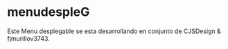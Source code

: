 # menudespleG
Este Menu desplegable se esta desarrollando en conjunto de CJSDesign & fjmurillov3743.
